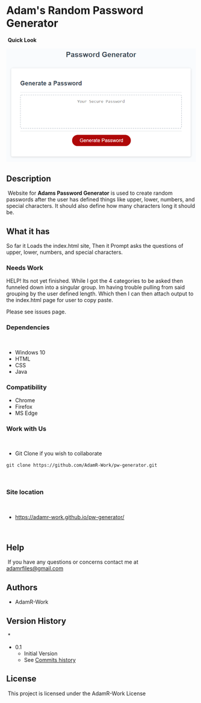 # Adam's Random Password Generator

​
**Quick Look**

![Image](demo.png)
## Description
​
Website for **Adams Password Generator** is used to create random passwords after the user has defined things like upper, lower, numbers, and special characters. It should also define how many characters long it should be.
​
## What it has
So far it Loads the index.html site, Then it Prompt asks the questions of upper, lower, numbers, and special characters.

### Needs Work
HELP! Its not yet finished. While I got the 4 categories to be asked then funneled down into a singular group. Im having trouble pulling from said grouping by the  user defined length. Which then I can then attach output to the index.html page for user to copy paste.

Please see issues page.
​
### Dependencies
​
* Windows 10
* HTML
* CSS
* Java

### Compatibility
* Chrome
* Firefox
* MS Edge
​
### Work with Us
​
* Git Clone if you wish to collaborate 
```
git clone https://github.com/AdamR-Work/pw-generator.git
```
​
### Site location
​
* https://adamr-work.github.io/pw-generator/


​
## Help
​
If you have any questions or concerns contact me at adamrfiles@gmail.com
​
## Authors

* AdamR-Work
​

## Version History
​
*
* 0.1
    * Initial Version
    * See [Commits history](https://github.com/AdamR-Work/pw-generator/commits/master)
​
## License
​
This project is licensed under the AdamR-Work License 
​
